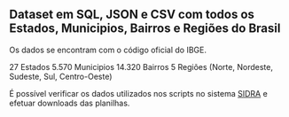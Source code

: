 ## Dataset em SQL, JSON e CSV com todos os Estados, Municipios, Bairros e Regiões do Brasil

Os dados se encontram com o código oficial do IBGE.

27 Estados 
5.570 Municipios
14.320 Bairros
5 Regiões (Norte, Nordeste, Sudeste, Sul, Centro-Oeste)

É possível verificar os dados utilizados nos scripts no sistema [SIDRA](https://sidra.ibge.gov.br/territorio) e efetuar downloads das planilhas.
